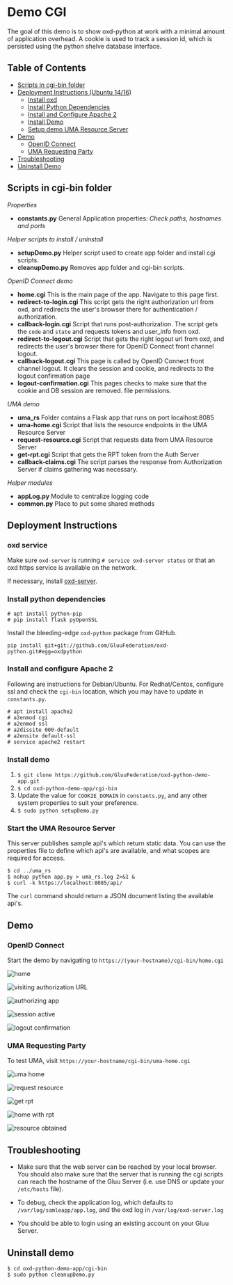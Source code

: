 # Demo CGI

The goal of this demo is to show oxd-python at work with a minimal
amount of application overhead. A cookie is used to track a session id,
which is persisted using the python shelve database interface.

## Table of Contents

* [Scripts in cgi-bin folder](#scripts-in-cgi-bin-folder)
* [Deployment Instructions (Ubuntu 14/16)](#deployment-instructions-ubuntu-14-16)
    - [Install oxd](#install-oxd)
    - [Install Python Dependencies](#install-python-dependencies)
    - [Install and Configure Apache 2](#install-and-configure-apache-2)
    - [Install Demo](#install-demo)
    - [Setup demo UMA Resource Server](#setup-demo-uma-resource-server)
* [Demo](#demo)
    - [OpenID Connect](#openid-connect)
    - [UMA Requesting Party](#uma-requesting-party)
* [Troubleshooting](#troubleshooting)
* [Uninstall Demo](#uninstall-demo)


## Scripts in cgi-bin folder

*Properties*
* **constants.py** General Application properties: _Check paths, hostnames and ports_

*Helper scripts to install / uninstall*
* **setupDemo.py** Helper script used to create app folder and install cgi scripts.
* **cleanupDemo.py** Removes app folder and cgi-bin scripts.

*OpenID Connect demo*
* **home.cgi** This is the main page of the app. Navigate to this page
first.
* **redirect-to-login.cgi** This script gets the right authorization url from
oxd, and redirects the user's browser there for authentication / authorization.
* **callback-login.cgi** Script that runs post-authorization. The script
gets the `code` and `state` and requests tokens and user_info from oxd.
* **redirect-to-logout.cgi** Script that gets the right logout url from oxd,
and redirects the user's browser there for OpenID Connect front channel logout.
* **callback-logout.cgi** This page is called by OpenID Connect
front channel logout. It clears the session and cookie, and redirects
to the logout confirmation page
* **logout-confirmation.cgi** This pages checks to make sure that the
cookie and DB session are removed.
file permissions.

*UMA demo*
* **uma_rs** Folder contains a Flask app that runs on port localhost:8085
* **uma-home.cgi** Script that lists the resource endpoints in the UMA Resource
Server
* **request-resource.cgi** Script that requests data from UMA Resource Server
* **get-rpt.cgi** Script that gets the RPT token from the Auth Server
* **callback-claims.cgi** The script parses the response from Authorization
Server if claims gathering was necessary.

*Helper modules*
* **appLog.py** Module to centralize logging code
* **common.py** Place to put some shared methods

## Deployment Instructions

###  oxd service

Make sure `oxd-server` is running `# service oxd-server status`
or that an oxd https service is available on the network.

If necessary, install [oxd-server](https://gluu.org/docs/oxd/).

### Install python dependencies

```
# apt install python-pip
# pip install flask pyOpenSSL
```

Install the bleeding-edge `oxd-python` package from GitHub.

```
pip install git+git://github.com/GluuFederation/oxd-python.git#egg=oxdpython
```

### Install and configure Apache 2

Following are instructions for Debian/Ubuntu. For Redhat/Centos,
configure ssl and check the `cgi-bin` location, which you may
have to update in `constants.py`.

```
# apt install apache2
# a2enmod cgi
# a2enmod ssl
# a2dissite 000-default
# a2ensite default-ssl
# service apache2 restart
```

### Install demo

1. `$ git clone https://github.com/GluuFederation/oxd-python-demo-app.git`
1. `$ cd oxd-python-demo-app/cgi-bin`
1.  Update the value for `COOKIE_DOMAIN` in `constants.py`, and any other system
properties to suit your preference.
1. `$ sudo python setupDemo.py`

### Start the UMA Resource Server

This server publishes sample api's which return static data. You can use
the properties file to define which api's are available, and what scopes
are required for access.

```
$ cd ../uma_rs
$ nohup python app.py > uma_rs.log 2>&1 &
$ curl -k https://localhost:8085/api/
```

The `curl` command should return a JSON document listing the available api's.

## Demo

### OpenID Connect

Start the demo by navigating to `https://(your-hostname)/cgi-bin/home.cgi`

![home](images/home.png)

![visiting authorization URL](images/login.png)

![authorizing app](images/authorize.png)

![session active](images/session-active.png)

![logout confirmation](images/logout-confirmation.png)

### UMA Requesting Party

To test UMA, visit `https://your-hostname/cgi-bin/uma-home.cgi`

![uma home](images/uma-home.png)

![request resource](images/uma-request-fail.png)

![get rpt](images/uma-get-rpt.png)

![home with rpt](images/uma-home-with-rpt.png)

![resource obtained](images/uma-request-success.png)


## Troubleshooting

* Make sure that the web server can be reached by your local browser. You should
also make sure that the server that is running the cgi scripts can reach the
hostname of the Gluu Server (i.e. use DNS or update your `/etc/hosts` file).

* To debug, check the application log, which defaults to
`/var/log/samleapp/app.log`, and the oxd log in `/var/log/oxd-server.log`

* You should be able to login using an existing account on your Gluu Server.


## Uninstall demo

```
$ cd oxd-python-demo-app/cgi-bin
$ sudo python cleanupDemo.py
```
